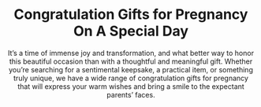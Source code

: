 ---
layout: post
title: Congratulation Gifts for Pregnancy On A Special Day
subtitle: It’s a time of immense joy and transformation, and what better way to honor this beautiful occasion than with a thoughtful and meaningful gift. Whether you’re searching for a sentimental keepsake, a practical item, or something truly unique, we have a wide range of congratulation gifts for pregnancy that will express your warm wishes and bring a smile to the expectant parents’ faces.
header-img: "img/post/2023/09/copied/medium_congratulation_gifts_for_pregnancy_60395d28a8.png"
header-style: text
permalink: "/congratulation-gifts-for-pregnancy/"
catalog: true
tags:
  - Recipients 
  - Men
---  